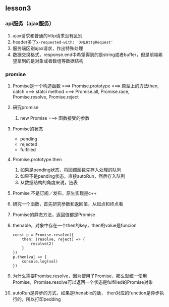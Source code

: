 ## lesson3
### api服务（ajax服务）
1. ajax请求和普通的http请求没有区别
2. header多了`x-requested-with: 'XMLHttpRequest'`
3. 服务端区别ajax请求，作出特殊处理
4. 数据交换格式，response.end中希望得到的是string或者buffer，但是前端希望拿到的是对象或者数组等数据结构

### promise
1. Promise是一个构造函数 ===>  Promise.prototype ===> 原型上的方法then, catch ===> statci method  ===> Promise.all, Promise.race, Promise.resolve, Promise.reject
2. 研究promise

    1. new Promise ===> 函数接受的参数 
3. Promise的状态

    - pending
    - rejected
    - fulfilled
4. Promise.prototype.then 

    1. 如果是pending状态，将回调函数先存入处理的队列
    2. 如果不是pending状态，直接autoRun，然后存入队列
    3. 从数据结构的角度来说，链表
5. Promise 不是订阅／发布，原生实现是c++
6. 研究一个函数，首先研究参数和返回值，从起点和终点看
7. Promise的静态方法，返回值都是Promise
8. thenable，对象中存在一个then的key，then的value是funcion

    ```
    const p = Promise.resolve({
        then: (resolve, reject) => {
            resolve(2)
        }
    })
    p.then(val => {
        console.log(val)
    })
    ```
9. 为什么需要Promise.resolve，因为使用了Promise，那么就统一使用Promise，Promise.resolve可以返回一个状态是fulfilled的Promise对象
10. autoRun是异步的方式，如果是thenable的话， then对应的function是异步执行的，所以打印pedding